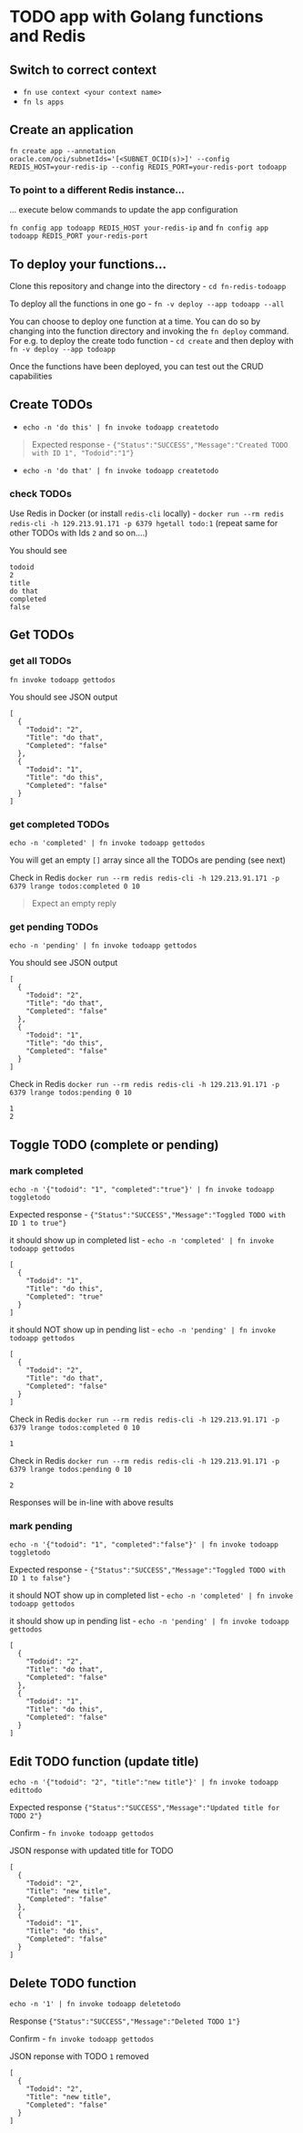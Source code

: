 # TODO app with Golang functions and Redis 

## Switch to correct context

- `fn use context <your context name>`
- `fn ls apps`

## Create an application

`fn create app --annotation oracle.com/oci/subnetIds='[<SUBNET_OCID(s)>]' --config REDIS_HOST=your-redis-ip --config REDIS_PORT=your-redis-port todoapp`

### To point to a different Redis instance...

... execute below commands to update the app configuration

`fn config app todoapp REDIS_HOST your-redis-ip` and `fn config app todoapp REDIS_PORT your-redis-port`

## To deploy your functions...

Clone this repository and change into the directory - `cd fn-redis-todoapp`

To deploy all the functions in one go - `fn -v deploy --app todoapp --all`

You can choose to deploy one function at a time. You can do so by changing into the function directory and invoking the `fn deploy` command. For e.g. to deploy the create todo function - `cd create` and then deploy with `fn -v deploy --app todoapp`

Once the functions have been deployed, you can test out the CRUD capabilities

## Create TODOs

- `echo -n 'do this' | fn invoke todoapp createtodo`

> Expected response - `{"Status":"SUCCESS","Message":"Created TODO with ID 1", "Todoid":"1"}`

- `echo -n 'do that' | fn invoke todoapp createtodo`

### check TODOs 

Use Redis in Docker (or install `redis-cli` locally) - `docker run --rm redis redis-cli -h 129.213.91.171 -p 6379 hgetall todo:1` (repeat same for other TODOs with Ids `2` and so on....)

You should see

    todoid
    2
    title
    do that
    completed
    false

## Get TODOs

### get all TODOs

`fn invoke todoapp gettodos`

You should see JSON output

	[
	  {
	    "Todoid": "2",
	    "Title": "do that",
	    "Completed": "false"
	  },
	  {
	    "Todoid": "1",
	    "Title": "do this",
	    "Completed": "false"
	  }
	]

### get completed TODOs

`echo -n 'completed' | fn invoke todoapp gettodos`

You will get an empty `[]` array since all the TODOs are pending (see next)

Check in Redis `docker run --rm redis redis-cli -h 129.213.91.171 -p 6379 lrange todos:completed 0 10`

> Expect an empty reply

### get pending TODOs

`echo -n 'pending' | fn invoke todoapp gettodos`

You should see JSON output

	[
	  {
	    "Todoid": "2",
	    "Title": "do that",
	    "Completed": "false"
	  },
	  {
	    "Todoid": "1",
	    "Title": "do this",
	    "Completed": "false"
	  }
	]

Check in Redis `docker run --rm redis redis-cli -h 129.213.91.171 -p 6379 lrange todos:pending 0 10`

    1
    2

## Toggle TODO (complete or pending)

### mark completed

`echo -n '{"todoid": "1", "completed":"true"}' | fn invoke todoapp toggletodo`

Expected response - `{"Status":"SUCCESS","Message":"Toggled TODO with ID 1 to true"}`

it should show up in completed list - `echo -n 'completed' | fn invoke todoapp gettodos`

	[
	  {
	    "Todoid": "1",
	    "Title": "do this",
	    "Completed": "true"
	  }
	]

it should NOT show up in pending list - `echo -n 'pending' | fn invoke todoapp gettodos`

	[
	  {
	    "Todoid": "2",
	    "Title": "do that",
	    "Completed": "false"
	  }
	]

Check in Redis `docker run --rm redis redis-cli -h 129.213.91.171 -p 6379 lrange todos:completed 0 10`

    1

Check in Redis `docker run --rm redis redis-cli -h 129.213.91.171 -p 6379 lrange todos:pending 0 10`

    2

Responses will be in-line with above results

### mark pending

`echo -n '{"todoid": "1", "completed":"false"}' | fn invoke todoapp toggletodo`

Expected response - `{"Status":"SUCCESS","Message":"Toggled TODO with ID 1 to false"}`

it should NOT show up in completed list - `echo -n 'completed' | fn invoke todoapp gettodos`

it should show up in pending list - `echo -n 'pending' | fn invoke todoapp gettodos`

	[
	  {
	    "Todoid": "2",
	    "Title": "do that",
	    "Completed": "false"
	  },
	  {
	    "Todoid": "1",
	    "Title": "do this",
	    "Completed": "false"
	  }
	]

## Edit TODO function (update title)

`echo -n '{"todoid": "2", "title":"new title"}' | fn invoke todoapp edittodo`

Expected response `{"Status":"SUCCESS","Message":"Updated title for TODO 2"}`

Confirm - `fn invoke todoapp gettodos`

JSON response with updated title for TODO

	[
	  {
	    "Todoid": "2",
	    "Title": "new title",
	    "Completed": "false"
	  },
	  {
	    "Todoid": "1",
	    "Title": "do this",
	    "Completed": "false"
	  }
	]

## Delete TODO function

`echo -n '1' | fn invoke todoapp deletetodo`

Response `{"Status":"SUCCESS","Message":"Deleted TODO 1"}`

Confirm - `fn invoke todoapp gettodos`

JSON reponse with TODO `1` removed

	[
	  {
	    "Todoid": "2",
	    "Title": "new title",
	    "Completed": "false"
	  }
	]
